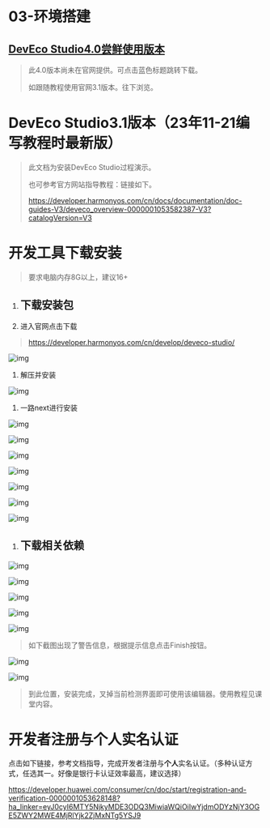 # 03-环境搭建

## [DevEco Studio4.0尝鲜使用版本](https://gitee.com/openharmony/docs/blob/master/zh-cn/release-notes/OpenHarmony-v4.0-release.md#配套关系)

> 此4.0版本尚未在官网提供。可点击蓝色标题跳转下载。
>
> 如跟随教程使用官网3.1版本。往下浏览。

# DevEco Studio3.1版本（23年11-21编写教程时最新版）

> 此文档为安装DevEco Studio过程演示。
>
> 也可参考官方网站指导教程：链接如下。
>
> 
>
> https://developer.harmonyos.com/cn/docs/documentation/doc-guides-V3/deveco_overview-0000001053582387-V3?catalogVersion=V3

# 开发工具下载安装

> 要求电脑内存8G以上，建议16+

1. ## 下载安装包

1. 进入官网点击下载

> https://developer.harmonyos.com/cn/develop/deveco-studio/

![img](https://raw.githubusercontent.com/hhhaiai/Picture/main/img/202312070917406.(null))

1. 解压并安装

![img](https://mayw-teaching.feishu.cn/space/api/box/stream/download/asynccode/?code=ZWY0MjBhZmExNGY1M2QwOGUzNmY3NmI0Yzg4NDAzNDdfeUVrTkljNlRJeFhSNzlEajhRRlRoTGpaWFRvd3JZRGpfVG9rZW46SU1kZmI2dnJ4b3kwZ1N4RnZyOGMwTURYbkNkXzE3MDE5MTE4NzY6MTcwMTkxNTQ3Nl9WNA)

1. 一路next进行安装

![img](https://raw.githubusercontent.com/hhhaiai/Picture/main/img/202312070917688.(null))

![img](https://mayw-teaching.feishu.cn/space/api/box/stream/download/asynccode/?code=N2NjYWE3NmZhNzlmZjM2MmViMjQyNWY4MGJiYjA0YjdfMUozMjRCTkdwMmxIZWlodzJneFhocVB4WGlpc0VEejBfVG9rZW46SWZTeGJROUxDb014eGl4S3Z3T2NTNDNTbmFlXzE3MDE5MTE4NzY6MTcwMTkxNTQ3Nl9WNA)

![img](https://raw.githubusercontent.com/hhhaiai/Picture/main/img/202312070917972.(null))

![img](https://raw.githubusercontent.com/hhhaiai/Picture/main/img/202312070917132.(null))

![img](https://raw.githubusercontent.com/hhhaiai/Picture/main/img/202312070917220.(null))

![img](https://raw.githubusercontent.com/hhhaiai/Picture/main/img/202312070917249.(null))

![img](https://mayw-teaching.feishu.cn/space/api/box/stream/download/asynccode/?code=MmFlZjYzYjViOWFiYjA4NDAwMzMyZTFhM2JjMjcxM2JfRG9uenpZYkUxeXFxTGJYSjJMQ2RKRVpqVXFacnQ4TmJfVG9rZW46U1p0dmIwMG0wb0hWQjB4cFc1Q2M4dUdnbkNCXzE3MDE5MTE4NzY6MTcwMTkxNTQ3Nl9WNA)

1. ## 下载相关依赖

![img](https://raw.githubusercontent.com/hhhaiai/Picture/main/img/202312070917378.(null))

![img](https://mayw-teaching.feishu.cn/space/api/box/stream/download/asynccode/?code=NjliZGE2N2E2N2NhMTYxMmNlNzU2NjcxYzdkZTk0ZThfMW01VzlFanJqRk5xdndGVnJ5SFl1NGxHQ3FWRzZQcEhfVG9rZW46S2EyYWJFUnNYbzdXOVl4WHF2b2NxUXFpbmtnXzE3MDE5MTE4NzY6MTcwMTkxNTQ3Nl9WNA)

![img](https://raw.githubusercontent.com/hhhaiai/Picture/main/img/202312070918371.(null))

![img](https://raw.githubusercontent.com/hhhaiai/Picture/main/img/202312070918531.(null))

![img](https://raw.githubusercontent.com/hhhaiai/Picture/main/img/202312070918914.(null))

> 如下截图出现了警告信息，根据提示信息点击Finish按钮。

![img](https://mayw-teaching.feishu.cn/space/api/box/stream/download/asynccode/?code=MGM3YzQwOWFlZDUxZjNlMDViOGJlOTlhZjJhMmFhYjJfTnNiVUlMak5oeDh5MVhJSVRHZmJ2Y3ZLUHpUQ25uQ2NfVG9rZW46U0F4UmJzWFNyb3ZtQjZ4eERsYWNHREo4bnhiXzE3MDE5MTE4NzY6MTcwMTkxNTQ3Nl9WNA)

![img](https://raw.githubusercontent.com/hhhaiai/Picture/main/img/202312070918135.(null))

> 到此位置，安装完成，叉掉当前检测界面即可使用该编辑器。使用教程见课堂内容。

# 开发者注册与个人实名认证

点击如下链接，参考文档指导，完成开发者注册与**个人**实名认证。（多种认证方式，任选其一。好像是银行卡认证效率最高，建议选择）

https://developer.huawei.com/consumer/cn/doc/start/registration-and-verification-0000001053628148?ha_linker=eyJ0cyI6MTY5NjkyMDE3ODQ3MiwiaWQiOiIwYjdmODYzNjY3OGE5ZWY2MWE4MjRlYjk2ZjMxNTg5YSJ9